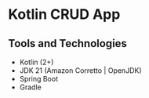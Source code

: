 # Kotlin CRUD App

## Tools and Technologies
- Kotlin (2+)
- JDK 21 (Amazon Corretto | OpenJDK)
- Spring Boot
- Gradle
